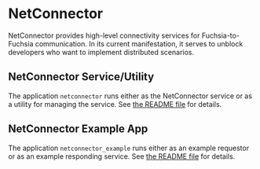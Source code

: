 # NetConnector

NetConnector provides high-level connectivity services for Fuchsia-to-Fuchsia
communication. In its current manifestation, it serves to unblock developers
who want to implement distributed scenarios.

## NetConnector Service/Utility

The application `netconnector` runs either as the NetConnector service or as
a utility for managing the service. See [the README file](src/README.md) for
details.

## NetConnector Example App

The application `netconnector_example` runs either as an example requestor or
as an example responding service. See [the README file](examples/netconnector_example/README.md) for details.
